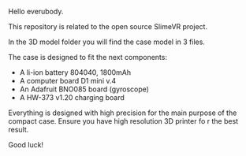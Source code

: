 Hello everubody.

This repository is related to the open source SlimeVR project.

In the 3D model folder you will find the case model in 3 files.

The case is designed to fit the next components:
- A li-ion battery 804040, 1800mAh
- A computer board D1 mini v.4
- An Adafruit BNO085 board (gyroscope)
- A HW-373 v1.20 charging board

Everything is designed with high precision for the main purpose of the compact case. Ensure you have high resolution 3D printer fo r the best result.

Good luck!
